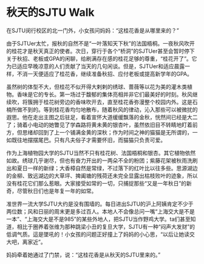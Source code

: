 # 秋天的SJTU Walk

在SJTU闵行校区的北一门外，小女孩问妈妈：“这桂花香是从哪里来的？”

由于SJTUer太忙，报秋的自然不是“一叶落知天下秋”的法国梧桐。一夜秋风吹开的桂花才是秋天真正的使者。次日，穿行于各个“桥洞”的SJTUer甚至会暂时停下关于秋招、老板或GPA的闲聊，给刷满存在感的桂花足够的尊重，“桂花开了”。它为已适应早晚凉意的人们贡献了当天的几句闲谈。但是，SJTUer和适应晨露一样，不消一天便适应了桂花香，继续准备秋招、应付老板或提高新学年的GPA。

虽然树的体型不大，但桂花不似开得大剌剌的绣球、蔷薇等以花为美的灌木类植物。香味是它的专长。第一场过于馥郁的集体亮相并非它们最美好的时刻。秋风继续吹，将簇拥于桂花树旁边的香味吹开去，直至桂花香弥漫整个校园内外。这是石楠所做不到的。等到桂花香均匀地散布，随着秋风的律动，沁入那些可以被微扰的遐思。他在走出主图之后驻足，看着宣怀大道缓缓飘落的金秋，恍然间已经是大二了；骑着小电动的她瞥见了学森路将黄未黄的银杏叶，虽然依旧目不转睛地盯着前方，但思绪却回到了上一个铺满金黄的深秋；作为时间之神的猫猫是无所谓的，一如既往地摆摆尾巴。只有凡夫俗子才需要怀旧，而猫猫只负责可爱。

作为上海植物园大学的SJTU当然不只有桂花树、法国梧桐和银杏。其它植物依然如故。绣球几乎谢尽，但也有奋力开出的一两朵不全的粉团；紫藤花架被秋雨洗刷出和夏日一样的新绿；大香樟自然是常绿，不过落下的红叶比以往多些。思源湖边的金柳、致远湖边的大草坪、捭阖塘的残荷还未完全显露出枯枝败叶的迹象，所以没有桂花它们那么惹眼。大家接受如常的一切，只捕捉那些“又是一年秋日”的新奇，尽管秋日们也是年复一年的如常。

准世界一流大学SJTU大约是没有围墙的。每日进出SJTU的沪上阿姨肯定不少于两位数；风和日丽的周末更是多过百人。本地人不会像总问一嘴“上海交大是不是一本”、“上海交大是不是985”的某些外地人，把SJTU当作野鸡大学。ta们甚至知道，相比于圈养着张维为那种跳梁小丑的复旦大学，SJTU有一种“闷声大发财”的低调气质。這是墜吼的！小女孩的问题正好撞上了妈妈的小心思，“以后让她读交大吧，离家近”。

妈妈牵着她通过了门禁，说：“这桂花香是从秋天的SJTU里来的。”
